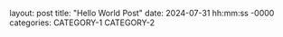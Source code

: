 layout: post
title: "Hello World Post"
date: 2024-07-31 hh:mm:ss -0000
categories: CATEGORY-1 CATEGORY-2